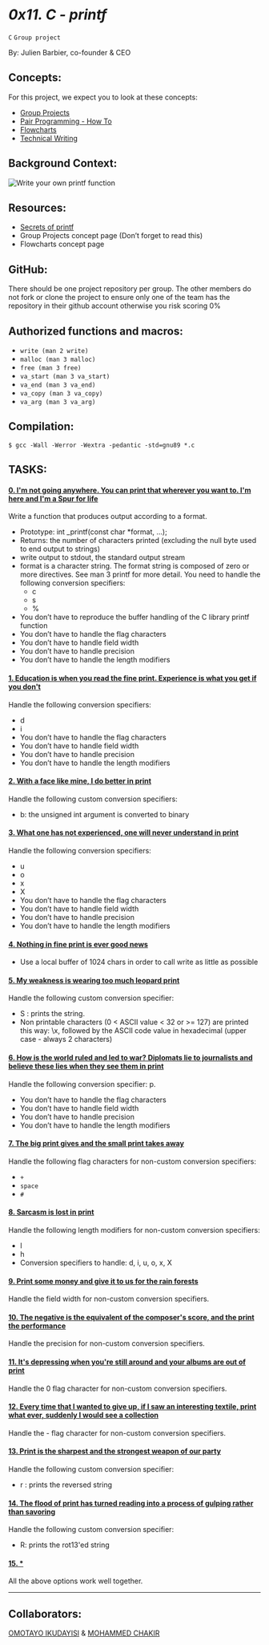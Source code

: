 # *0x11. C - printf*
`C`   `Group project`

 By: Julien Barbier, co-founder & CEO

## Concepts:

For this project, we expect you to look at these concepts:

- [Group Projects](https://intranet.alxswe.com/concepts/111)
- [Pair Programming - How To](https://intranet.alxswe.com/concepts/121)
- [Flowcharts](https://intranet.alxswe.com/concepts/130)
- [Technical Writing](https://intranet.alxswe.com/concepts/225)

## Background Context:

![Write your own printf function](https://s3.amazonaws.com/intranet-projects-files/holbertonschool-low_level_programming/228/printf.png)

## Resources:

- [Secrets of printf](https://www.academia.edu/10297206/Secrets_of_printf_)
- Group Projects concept page (Don’t forget to read this)
- Flowcharts concept page

## GitHub:

There should be one project repository per group. The other members do not fork or clone the project to ensure only one of the team has the repository in their github account otherwise you risk scoring 0%

## Authorized functions and macros:

   - `write (man 2 write)`
   - `malloc (man 3 malloc)`
   - `free (man 3 free)`
   - `va_start (man 3 va_start)`
   - `va_end (man 3 va_end)`
   - `va_copy (man 3 va_copy)`
   - `va_arg (man 3 va_arg)`

## Compilation:
```
$ gcc -Wall -Werror -Wextra -pedantic -std=gnu89 *.c
```

## TASKS:

#### [0. I'm not going anywhere. You can print that wherever you want to. I'm here and I'm a Spur for life](0_printf.c)

Write a function that produces output according to a format.

- Prototype: int _printf(const char *format, ...);
- Returns: the number of characters printed (excluding the null byte used to end output to strings)
- write output to stdout, the standard output stream
- format is a character string. The format string is composed of zero or more directives. See man 3 printf for more detail. You need to handle the following conversion specifiers:
   - c
   - s
   - %
- You don’t have to reproduce the buffer handling of the C library printf function
- You don’t have to handle the flag characters
- You don’t have to handle field width
- You don’t have to handle precision
- You don’t have to handle the length modifiers

#### [1. Education is when you read the fine print. Experience is what you get if you don't](1_functions.c)

Handle the following conversion specifiers:

- d
- i
- You don’t have to handle the flag characters
- You don’t have to handle field width
- You don’t have to handle precision
- You don’t have to handle the length modifiers

#### [2. With a face like mine, I do better in print](2_functions.c)

Handle the following custom conversion specifiers:

- b: the unsigned int argument is converted to binary

#### [3. What one has not experienced, one will never understand in print](3_functions.c)

Handle the following conversion specifiers:

- u
- o
- x
- X
- You don’t have to handle the flag characters
- You don’t have to handle field width
- You don’t have to handle precision
- You don’t have to handle the length modifiers

#### [4. Nothing in fine print is ever good news](4_get_flags.c)

- Use a local buffer of 1024 chars in order to call write as little as possible

#### [5. My weakness is wearing too much leopard print](5_get_size.c)

Handle the following custom conversion specifier:

- S : prints the string.
- Non printable characters (0 < ASCII value < 32 or >= 127) are printed this way: \x, followed by the ASCII code value in hexadecimal (upper case - always 2 characters)

#### [6. How is the world ruled and led to war? Diplomats lie to journalists and believe these lies when they see them in print](6_get_precision.c)

Handle the following conversion specifier: p.

- You don’t have to handle the flag characters
- You don’t have to handle field width
- You don’t have to handle precision
- You don’t have to handle the length modifiers

#### [7. The big print gives and the small print takes away](7_get_width.c)

Handle the following flag characters for non-custom conversion specifiers:
- `+`
- `space`
- `#`

#### [8. Sarcasm is lost in print](8_handle_print.c)

Handle the following length modifiers for non-custom conversion specifiers:

- l
- h
- Conversion specifiers to handle: d, i, u, o, x, X

#### [9. Print some money and give it to us for the rain forests](9_utils.c)

Handle the field width for non-custom conversion specifiers.

#### [10. The negative is the equivalent of the composer's score, and the print the performance](10_write_handlers.c)

Handle the precision for non-custom conversion specifiers.

#### [11. It's depressing when you're still around and your albums are out of print]()

Handle the 0 flag character for non-custom conversion specifiers.

#### [12. Every time that I wanted to give up, if I saw an interesting textile, print what ever, suddenly I would see a collection]()

Handle the - flag character for non-custom conversion specifiers.

#### [13. Print is the sharpest and the strongest weapon of our party]()

Handle the following custom conversion specifier:

- r : prints the reversed string

#### [14. The flood of print has turned reading into a process of gulping rather than savoring]()

Handle the following custom conversion specifier:

- R: prints the rot13'ed string

#### [15. *]()

All the above options work well together.








-----------------
## Collaborators:

[OMOTAYO IKUDAYISI](https://github.com/Glitzzybetty) & [MOHAMMED CHAKIR](https://github.com/mohammedchakir)
